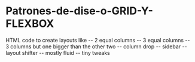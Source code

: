 # Patrones-de-dise-o-GRID-Y-FLEXBOX
HTML code to create layouts like 
-- 2 equal columns
-- 3 equal columns 
-- 3 columns but one bigger than the other two
-- column drop
-- sidebar
-- layout shifter
-- mostly fluid
-- tiny tweaks
